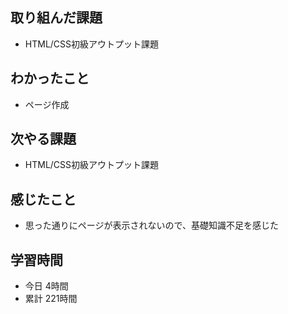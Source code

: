 ## 取り組んだ課題
- HTML/CSS初級アウトプット課題
## わかったこと
- ページ作成
## 次やる課題
- HTML/CSS初級アウトプット課題
## 感じたこと
- 思った通りにページが表示されないので、基礎知識不足を感じた
## 学習時間
- 今日 4時間
- 累計 221時間
